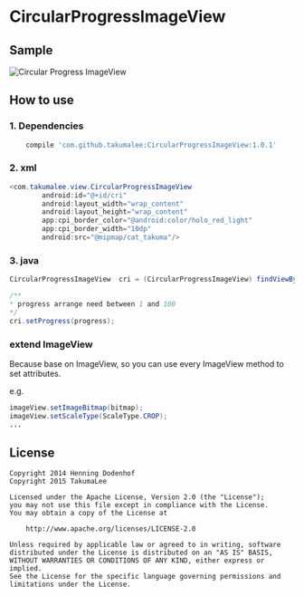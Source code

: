 # CircularProgressImageView

## Sample

![Circular Progress ImageView](https://github.com/TakumaMochizuki/CircularProgressImageView/blob/master/raw/newsample.gif)

## How to use

### 1. Dependencies
```gradle
	compile 'com.github.takumalee:CircularProgressImageView:1.0.1'
```

### 2. xml
```java
<com.takumalee.view.CircularProgressImageView
        android:id="@+id/cri"
        android:layout_width="wrap_content"
        android:layout_height="wrap_content"
        app:cpi_border_color="@android:color/holo_red_light"
        app:cpi_border_width="10dp"
        android:src="@mipmap/cat_takuma"/>
```

### 3. java

```java
CircularProgressImageView  cri = (CircularProgressImageView) findViewById(R.id.cri);

/**
* progress arrange need between 1 and 100
*/
cri.setProgress(progress);

```

### extend ImageView

Because base on ImageView, so you can use every ImageView method to set attributes.

e.g.

```java
imageView.setImageBitmap(bitmap);
imageView.setScaleType(ScaleType.CROP);
...

```

License
-------

    Copyright 2014 Henning Dodenhof
    Copyright 2015 TakumaLee

    Licensed under the Apache License, Version 2.0 (the "License");
    you may not use this file except in compliance with the License.
    You may obtain a copy of the License at

        http://www.apache.org/licenses/LICENSE-2.0

    Unless required by applicable law or agreed to in writing, software
    distributed under the License is distributed on an "AS IS" BASIS,
    WITHOUT WARRANTIES OR CONDITIONS OF ANY KIND, either express or implied.
    See the License for the specific language governing permissions and
    limitations under the License.
